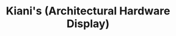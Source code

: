 ---
title: "Kiani's (Architectural Hardware Display)"
url: /rwlpnddy/kianis-architectural-hardware-display/
shop: hardware
---